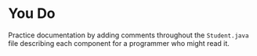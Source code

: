 # You Do

Practice documentation by adding comments throughout the `Student.java` file describing each component for a programmer who might read it.